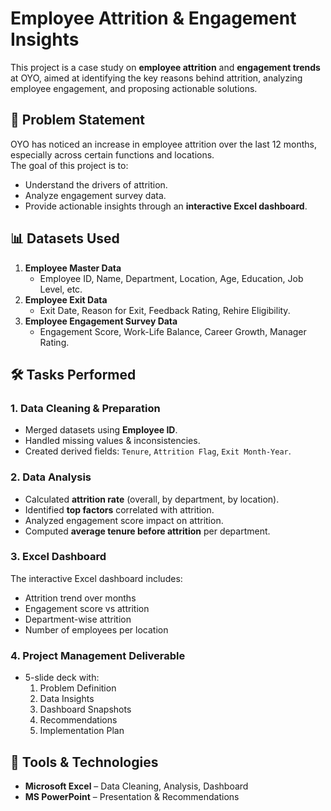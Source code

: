 # Employee Attrition & Engagement Insights  

This project is a case study on **employee attrition** and **engagement trends** at OYO, aimed at identifying the key reasons behind attrition, analyzing employee engagement, and proposing actionable solutions.  

## 📌 Problem Statement  
OYO has noticed an increase in employee attrition over the last 12 months, especially across certain functions and locations.  
The goal of this project is to:  
- Understand the drivers of attrition.  
- Analyze engagement survey data.  
- Provide actionable insights through an **interactive Excel dashboard**.  

## 📊 Datasets Used  
1. **Employee Master Data**  
   - Employee ID, Name, Department, Location, Age, Education, Job Level, etc.  
2. **Employee Exit Data**  
   - Exit Date, Reason for Exit, Feedback Rating, Rehire Eligibility.  
3. **Employee Engagement Survey Data**  
   - Engagement Score, Work-Life Balance, Career Growth, Manager Rating.  

## 🛠️ Tasks Performed  

### 1. Data Cleaning & Preparation  
- Merged datasets using **Employee ID**.  
- Handled missing values & inconsistencies.  
- Created derived fields: `Tenure`, `Attrition Flag`, `Exit Month-Year`.  

### 2. Data Analysis  
- Calculated **attrition rate** (overall, by department, by location).  
- Identified **top factors** correlated with attrition.  
- Analyzed engagement score impact on attrition.  
- Computed **average tenure before attrition** per department.  

### 3. Excel Dashboard  
The interactive Excel dashboard includes:  
- Attrition trend over months  
- Engagement score vs attrition  
- Department-wise attrition  
- Number of employees per location  

### 4. Project Management Deliverable  
- 5-slide deck with:  
  1. Problem Definition  
  2. Data Insights  
  3. Dashboard Snapshots  
  4. Recommendations  
  5. Implementation Plan  

## 🚀 Tools & Technologies  
- **Microsoft Excel** – Data Cleaning, Analysis, Dashboard  
- **MS PowerPoint** – Presentation & Recommendations  

